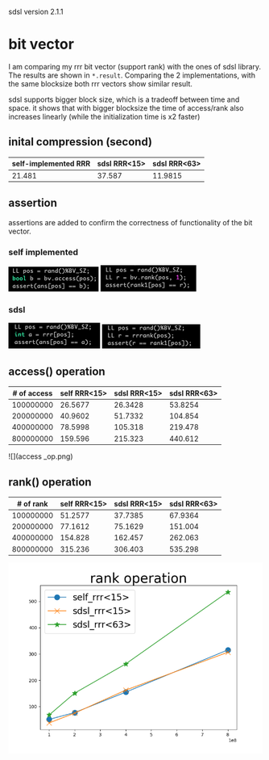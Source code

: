 sdsl version 2.1.1

# bit vector

I am comparing my rrr bit vector (support rank) with the ones of sdsl library. The results are shown in `*.result`. Comparing the 2 implementations, with the same blocksize both rrr vectors show similar result.

sdsl supports bigger block size, which is a tradeoff between time and space. it shows that with bigger blocksize the time of access/rank also increases linearly (while the initialization time is x2 faster)

## inital compression (second)

| self-implemented RRR | sdsl RRR<15> | sdsl RRR<63> |
|----------------------|--------------|--------------|
| 21.481               | 37.587       | 11.9815      |

## assertion

assertions are added to confirm the correctness of functionality of the bit vector.

### self implemented

![](self_assert_access.png)
![](self_assert_rank.png)

### sdsl

![](sdsl_assert_access.png)
![](sdsl_assert_rank.png)


## access() operation

| # of access | self RRR<15> | sdsl RRR<15> | sdsl RRR<63> |
|-------------|----------------------|--------------|--------------|
| 100000000   | 26.5677              | 26.3428      | 53.8254      |
| 200000000   | 40.9602              | 51.7332      | 104.854      |
| 400000000   | 78.5998              | 105.318      | 219.478      |
| 800000000   | 159.596              | 215.323      | 440.612      |

![](access _op.png)

## rank() operation

| # of rank   | self RRR<15> | sdsl RRR<15> | sdsl RRR<63> |
|-------------|----------------------|--------------|--------------|
| 100000000   | 51.2577              | 37.7385      | 67.9364      |
| 200000000   | 77.1612              | 75.1629      | 151.004      |
| 400000000   | 154.828              | 162.457      | 262.063      |
| 800000000   | 315.236              | 306.403      | 535.298      |

![](rank_op.png)

